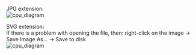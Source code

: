 JPG extension: <br/>
![cpu_diagram](https://github.com/mozerpol/learningRISC-V/assets/43972902/b03e0585-2c04-4fb5-898f-1efffb1884fb)

SVG extension: <br/>
If there is a problem with opening the file, then: right-click on the image ->
Save Image As... -> Save to disk <br/>
![cpu_diagram](https://github.com/mozerpol/learningRISC-V/assets/43972902/5a53b5b1-6713-4049-8721-40458f556da3)
